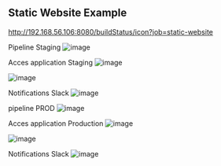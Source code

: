 Static Website Example
----------------------

http://192.168.56.106:8080/buildStatus/icon?job=static-website

Pipeline Staging
![image](https://user-images.githubusercontent.com/117050560/209450880-17423f7e-dfcf-45e4-9b10-69740f29da94.png)

Acces application Staging
![image](https://user-images.githubusercontent.com/117050560/209450917-3e7dbbf3-e8d5-482e-8c71-9518d297f6d3.png)

![image](https://user-images.githubusercontent.com/117050560/209450932-2767b478-4a69-4e43-8367-a51a39402ccf.png)

Notifications Slack
![image](https://user-images.githubusercontent.com/117050560/209451135-36708ef3-e331-421e-9a19-ca2040d4abfa.png)


pipeline PROD
![image](https://user-images.githubusercontent.com/117050560/209451022-6a580e4e-a945-4efc-8969-9aa337ac2ba4.png)

Acces application Production
![image](https://user-images.githubusercontent.com/117050560/209451042-19fa2337-a115-46ff-a529-255082c6a89d.png)

![image](https://user-images.githubusercontent.com/117050560/209451050-ecc94e8a-0380-4782-ade1-5bd13f2eaa81.png)

Notifications Slack
![image](https://user-images.githubusercontent.com/117050560/209451149-be03925a-2c49-41af-b21d-97383b2ea4b2.png)

